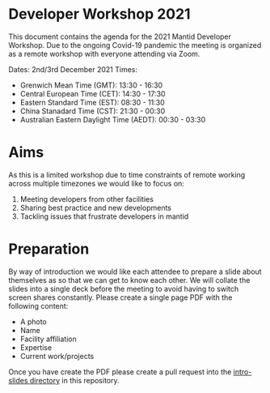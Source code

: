 # Developer Workshop 2021

This document contains the agenda for the 2021 Mantid Developer Workshop.
Due to the ongoing Covid-19 pandemic the meeting is organized as a remote workshop with everyone attending via Zoom.

Dates: 2nd/3rd December 2021
Times: 
  - Grenwich Mean Time (GMT): 13:30 - 16:30
  - Central European Time (CET): 14:30 - 17:30
  - Eastern Standard Time (EST): 08:30 - 11:30
  - China Stanadard Time (CST): 21:30 - 00:30
  - Australian Eastern Daylight Time (AEDT): 00:30 - 03:30

# Aims

As this is a limited workshop due to time constraints of remote working across multiple timezones we would like to focus on:

1. Meeting developers from other facilities
2. Sharing best practice and new developments
3. Tackling issues that frustrate developers in mantid

# Preparation

By way of introduction we would like each attendee to prepare a slide about themselves as so that we can get to know each other.
We will collate the slides into a single deck before the meeting to avoid having to switch screen shares constantly.
Please create a single page PDF with the following content:

 - A photo
 - Name
 - Facility affiliation
 - Expertise
 - Current work/projects

Once you have create the PDF please create a pull request into the [intro-slides directory](./intro-slides) in this repository.
